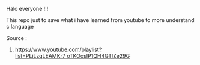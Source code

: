 Halo everyone !!!



This repo just to save what i have learned from youtube to more understand c language

Source :
1. https://www.youtube.com/playlist?list=PLiLzqLEAMKr7_oTKOosIP1QH4GTlZe29G
